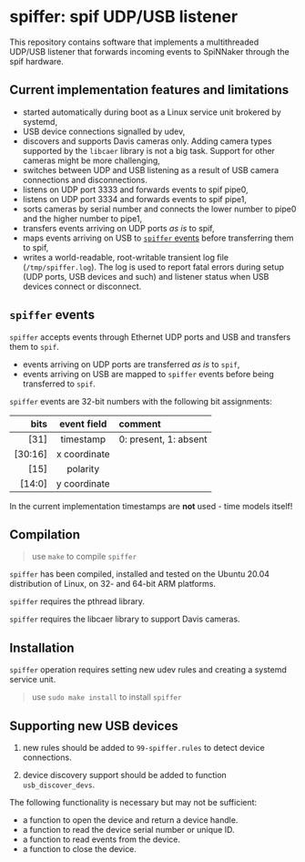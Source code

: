 spiffer: spif UDP/USB listener
===============================

This repository contains software that implements a multithreaded UDP/USB listener that forwards incoming events to SpiNNaker through the spif hardware.


Current implementation features and limitations
-----------------------------------------------

- started automatically during boot as a Linux service unit brokered by systemd,
- USB device connections signalled by udev,
- discovers and supports Davis cameras only. Adding camera types supported by the `libcaer` library is not a big task. Support for other cameras might be more challenging,
- switches between UDP and USB listening as a result of USB camera connections and disconnections.
- listens on UDP port 3333 and forwards events to spif pipe0,
- listens on UDP port 3334 and forwards events to spif pipe1,
- sorts cameras by serial number and connects the lower number to pipe0 and the higher number to pipe1,
- transfers events arriving on UDP ports _as is_ to spif,
- maps events arriving on USB to [`spiffer` events](#evt_fmt) before transferring them to spif,
- writes a world-readable, root-writable transient log file (`/tmp/spiffer.log`). The log is used to report fatal errors during setup (UDP ports, USB devices and such) and listener status when USB devices connect or disconnect. 


<a name="evt_fmt"></a>`spiffer` events
--------------------------------------

`spiffer` accepts events through Ethernet UDP ports and USB and transfers them to `spif`.

- events arriving on UDP ports are transferred _as is_ to `spif`,
- events arriving on USB are mapped to `spiffer` events before being transferred to `spif`.

`spiffer` events are 32-bit numbers with the following bit assignments:

|  bits   | event field  | comment               |
|--------:|:------------:|:----------------------|
|    [31] |  timestamp   | 0: present, 1: absent |
| [30:16] | x coordinate |                       |
|    [15] | polarity     |                       |
|  [14:0] | y coordinate |                       |

In the current implementation timestamps are __not__ used - time models itself!


Compilation
-----------

> use `make` to compile `spiffer` 

`spiffer` has been compiled, installed and tested on the Ubuntu 20.04 distribution of Linux, on 32- and 64-bit ARM platforms.

`spiffer` requires the pthread library.

`spiffer` requires the libcaer library to support Davis cameras.


Installation
------------

`spiffer` operation requires setting new udev rules and creating a systemd service unit.

> use `sudo make install` to install  `spiffer` 


Supporting new USB devices
--------------------------

1. new rules should be added to `99-spiffer.rules` to detect device connections.

2. device discovery support should be added to function `usb_discover_devs`.

The following functionality is necessary but may not be sufficient:

- a function to open the device and return a device handle.
- a function to read the device serial number or unique ID.
- a function to read events from the device.
- a function to close the device.
